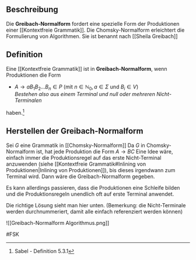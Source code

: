 ## Beschreibung
Die **Greibach-Normalform** fordert eine spezielle Form der Produktionen einer [[Kontextfreie Grammatik]]. Die Chomsky-Normalform erleichtert die Formulierung von Algorithmen.
Sie ist benannt nach [[Sheila Greibach]]  

## Definition
Eine [[Kontextfreie Grammatik]] ist in **Greibach-Normalform**, wenn Produktionen die Form
- $A\to aB_1B_2...B_n \in P$ (mit $n \in \mathbb{N}_0, a\in \Sigma$ und $B_i\in V$)  
*Bestehen also aus einem Terminal und null oder mehreren Nicht-Terminalen*

haben.[^1]

## Herstellen der Greibach-Normalform
Sei $G$ eine Grammatik in [[Chomsky-Normalform]]
Da $G$ in Chomsky-Normalform ist, hat jede Produktion die Form $A \to BC$
Eine Idee wäre, einfach immer die Produktionsregel auf das erste Nicht-Terminal anzuwenden (siehe [[Kontextfreie Grammatik#Inlining von Produktionen|Inlining von Produktionen]]), bis dieses irgendwann zum Terminal wird. Dann wäre die Greibach-Normalform gegeben.

Es kann allerdings passieren, dass die Produktionen eine Schleife bilden und die Produktionsregeln unendlich oft auf erste Terminal anwendet.

Die richtige Lösung sieht man hier unten. (Bemerkung: die Nicht-Terminale werden durchnummeriert, damit alle einfach referenziert werden können)

![[Greibach-Normalform Algorithmus.png]]

#FSK 

[^1]: Sabel - Definition 5.3.1

